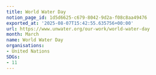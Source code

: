 ```yaml
---
title: World Water Day
notion_page_id: 1d5d6625-c679-8042-9d2a-f08c8aa49476
exported_at: '2025-08-07T15:42:55.635756+00:00'
url: https://www.unwater.org/our-work/world-water-day
month: March
name: World Water Day
organisations:
- United Nations
SDGs:
- 11
---
```


